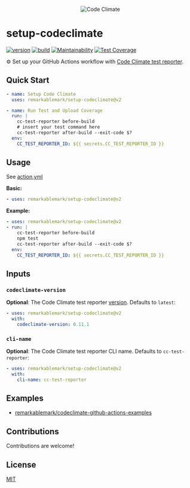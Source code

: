 <p align="center">
  <img src="https://github.com/codeclimate.png?size=200" alt="Code Climate">
</p>

# setup-codeclimate

[![version](https://badgen.net/github/release/remarkablemark/setup-codeclimate)](https://github.com/remarkablemark/setup-codeclimate/releases)
[![build](https://github.com/remarkablemark/setup-codeclimate/actions/workflows/build.yml/badge.svg)](https://github.com/remarkablemark/setup-codeclimate/actions/workflows/build.yml)
[![Maintainability](https://api.codeclimate.com/v1/badges/41506f89fd7e38398c84/maintainability)](https://codeclimate.com/github/remarkablemark/setup-codeclimate/maintainability)
[![Test Coverage](https://api.codeclimate.com/v1/badges/41506f89fd7e38398c84/test_coverage)](https://codeclimate.com/github/remarkablemark/setup-codeclimate/test_coverage)

⚙️ Set up your GitHub Actions workflow with [Code Climate test reporter](https://github.com/codeclimate/test-reporter).

## Quick Start

```yaml
- name: Setup Code Climate
  uses: remarkablemark/setup-codeclimate@v2

- name: Run Test and Upload Coverage
  run: |
    cc-test-reporter before-build
    # insert your test command here
    cc-test-reporter after-build --exit-code $?
  env:
    CC_TEST_REPORTER_ID: ${{ secrets.CC_TEST_REPORTER_ID }}
```

## Usage

See [action.yml](action.yml)

**Basic:**

```yaml
- uses: remarkablemark/setup-codeclimate@v2
```

**Example:**

```yaml
- uses: remarkablemark/setup-codeclimate@v2
- run: |
    cc-test-reporter before-build
    npm test
    cc-test-reporter after-build --exit-code $?
  env:
    CC_TEST_REPORTER_ID: ${{ secrets.CC_TEST_REPORTER_ID }}
```

## Inputs

### `codeclimate-version`

**Optional**: The Code Climate test reporter [version](https://github.com/codeclimate/test-reporter/releases). Defaults to `latest`:

```yaml
- uses: remarkablemark/setup-codeclimate@v2
  with:
    codeclimate-version: 0.11.1
```

### `cli-name`

**Optional**: The Code Climate test reporter CLI name. Defaults to `cc-test-reporter`:

```yaml
- uses: remarkablemark/setup-codeclimate@v2
  with:
    cli-name: cc-test-reporter
```

## Examples

- [remarkablemark/codeclimate-github-actions-examples](https://github.com/remarkablemark/codeclimate-github-actions-examples)

## Contributions

Contributions are welcome!

## License

[MIT](LICENSE)
